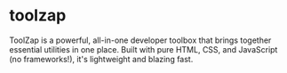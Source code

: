 # toolzap
ToolZap is a powerful, all-in-one developer toolbox that brings together essential utilities in one place. Built with pure HTML, CSS, and JavaScript (no frameworks!), it's lightweight and blazing fast.
